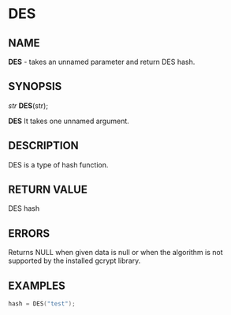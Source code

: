 # DES

## NAME

**DES** - takes an unnamed parameter and return DES hash.
## SYNOPSIS

*str* **DES**(str);

**DES** It takes one unnamed argument.

## DESCRIPTION

DES is a type of hash function.


## RETURN VALUE

DES hash

## ERRORS

Returns NULL when given data is null or when the algorithm is not supported by the installed gcrypt library.

## EXAMPLES

```cpp
hash = DES("test");
```
